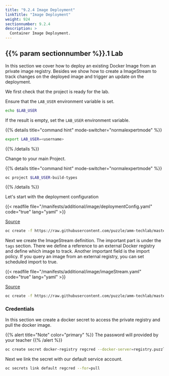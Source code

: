 ```yaml
---
title: "9.2.4 Image Deployment"
linkTitle: "Image Deployment"
weight: 924
sectionnumber: 9.2.4
description: >
  Container Image Deployment.
---
```



## {{% param sectionnumber %}}.1 Lab

<!--
## TODO Lab

* [X] keine Buildconfig sondern direkt DeploymentConfig und ImageStream
* [ ] Beschreiben: Imagestream und polling / scheduling von neuen Images, damit image stream trigger funktioniert.
* [ ] Hinweis: per Default polling nur für latest Tag
* [ ] Beschreiben: Private Registry wie und wo muss man das pull secret angeben.
-->

In this section we cover how to deploy an existing Docker Image from an private image registry. Besides we show how to create a ImageStream to track changes on the deployed image and trigger an update on the deployment.

We first check that the project is ready for the lab.

Ensure that the `LAB_USER` environment variable is set.

```bash
echo $LAB_USER
```

If the result is empty, set the `LAB_USER` environment variable.

{{% details title="command hint" mode-switcher="normalexpertmode" %}}

```bash
export LAB_USER=<username>
```

{{% /details %}}


Change to your main Project.

{{% details title="command hint" mode-switcher="normalexpertmode" %}}

```bash
oc project $LAB_USER-build-types
```

{{% /details %}}


Let's start with the deployment configuration

{{< readfile file="/manifests/additional/image/deploymentConfig.yaml" code="true" lang="yaml" >}}

[Source](https://raw.githubusercontent.com/puzzle/amm-techlab/master/manifests/additional/image/deploymentConfig.yaml)

```BASH
oc create -f https://raw.githubusercontent.com/puzzle/amm-techlab/master/manifests/additional/image/deploymentConfig.yaml
```

Next we create the ImageStream definition. The important part is under the `tags` section. There we define a reference to an external Docker registry and define which image to track. Another important field is the import policy. If you query an image from an external registry, you can set scheduled import to true.

{{< readfile file="/manifests/additional/image/imageStream.yaml" code="true" lang="yaml" >}}

[Source](https://raw.githubusercontent.com/puzzle/amm-techlab/master/manifests/additional/image/imageStream.yaml)

```BASH
oc create -f https://raw.githubusercontent.com/puzzle/amm-techlab/master/manifests/additional/image/imageStream.yaml
```


### Credentials

In this section we create a docker secret to access the private registry and pull the docker image.

{{% alert title="Note" color="primary" %}} The password will provided by your teacher {{% /alert %}}

```BASH
oc create secret docker-registry regcred --docker-server=registry.puzzle.ch --docker-username=techlab+amm_techlab --docker-password=<password> --docker-email=$LAB_USER@puzzle.ch
```

Next we link the secret with our default service account.

```BASH
oc secrets link default regcred --for=pull
```
